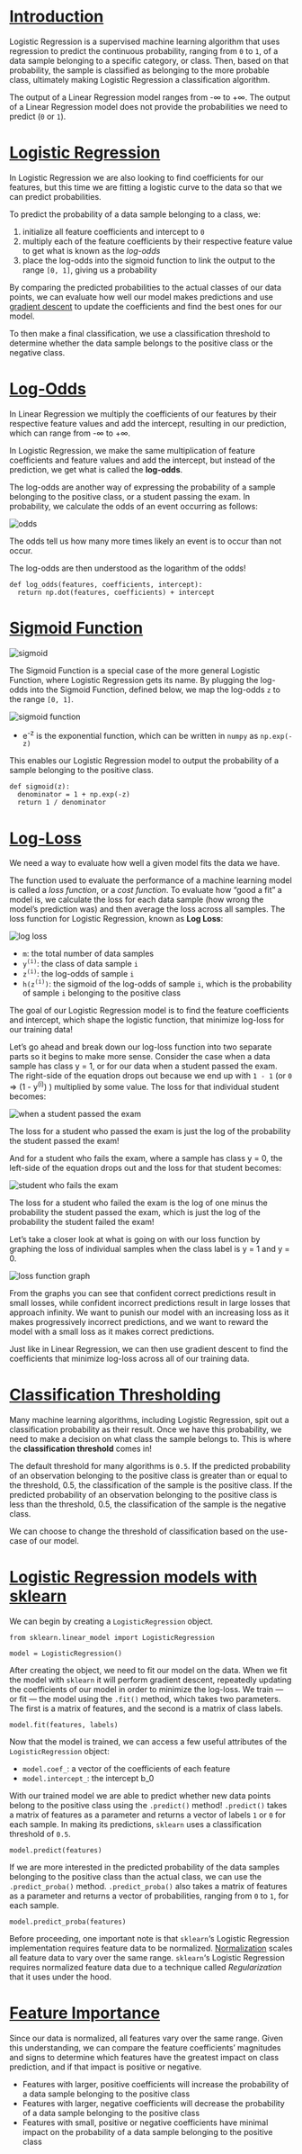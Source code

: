 # [Introduction](https://www.codecademy.com/courses/machine-learning/lessons/logistic-regression/exercises/introduction)
Logistic Regression is a supervised machine learning algorithm that uses regression to predict the continuous probability, ranging from `0` to `1`, of a data sample belonging to a specific category, or class.
Then, based on that probability, the sample is classified as belonging to the more probable class, ultimately making Logistic Regression a classification algorithm.

The output of a Linear Regression model ranges from -∞ to +∞.
The output of a Linear Regression model does not provide the probabilities we need to predict (`0` or `1`).

# [Logistic Regression](https://www.codecademy.com/courses/machine-learning/lessons/logistic-regression/exercises/logistic)
In Logistic Regression we are also looking to find coefficients for our features, but this time we are fitting a logistic curve to the data so that we can predict probabilities.

To predict the probability of a data sample belonging to a class, we:
1. initialize all feature coefficients and intercept to `0`
2. multiply each of the feature coefficients by their respective feature value to get what is known as the *log-odds*
3. place the log-odds into the sigmoid function to link the output to the range `[0, 1]`, giving us a probability

By comparing the predicted probabilities to the actual classes of our data points, we can evaluate how well our model makes predictions and use [gradient descent](https://github.com/lendoo73/Challenge-Project-of-CodeCademy/tree/master/python/Analyze_Financial_Data_with_Python/Regression/Linear%20Regression/Tutorial) to update the coefficients and find the best ones for our model.

To then make a final classification, we use a classification threshold to determine whether the data sample belongs to the positive class or the negative class.

# [Log-Odds](https://www.codecademy.com/courses/machine-learning/lessons/logistic-regression/exercises/log-odds)
In Linear Regression we multiply the coefficients of our features by their respective feature values and add the intercept, resulting in our prediction, which can range from -∞ to +∞.

In Logistic Regression, we make the same multiplication of feature coefficients and feature values and add the intercept, but instead of the prediction, we get what is called the **log-odds**.

The log-odds are another way of expressing the probability of a sample belonging to the positive class, or a student passing the exam.
In probability, we calculate the odds of an event occurring as follows:

![odds](odds.jpg)

The odds tell us how many more times likely an event is to occur than not occur.

The log-odds are then understood as the logarithm of the odds!
```
def log_odds(features, coefficients, intercept):
  return np.dot(features, coefficients) + intercept
```

# [Sigmoid Function](https://www.codecademy.com/courses/machine-learning/lessons/logistic-regression/exercises/sigmoid)

![sigmoid](sigmoid.webp)

The Sigmoid Function is a special case of the more general Logistic Function, where Logistic Regression gets its name.
By plugging the log-odds into the Sigmoid Function, defined below, we map the log-odds `z` to the range `[0, 1]`.

![sigmoid function](sigmoid_function.jpg)

* e<sup>-z</sup> is the exponential function, which can be written in `numpy` as `np.exp(-z)`

This enables our Logistic Regression model to output the probability of a sample belonging to the positive class.
```
def sigmoid(z):
  denominator = 1 + np.exp(-z)
  return 1 / denominator
```

# [Log-Loss](https://www.codecademy.com/courses/machine-learning/lessons/logistic-regression/exercises/log-loss-i)
We need a way to evaluate how well a given model fits the data we have.

The function used to evaluate the performance of a machine learning model is called a *loss function*, or a *cost function*.
To evaluate how “good a fit” a model is, we calculate the loss for each data sample (how wrong the model’s prediction was) and then average the loss across all samples.
The loss function for Logistic Regression, known as **Log Loss**:

![log loss](log_loss.jpg)

* `m`: the total number of data samples
* `y`<sup>`(i)`</sup>: the class of data sample `i`
* `z`<sup>`(i)`</sup>: the log-odds of sample `i`
* `h(z`<sup>`(i)`</sup>`)`: the sigmoid of the log-odds of sample `i`, which is the probability of sample `i` belonging to the positive class

The goal of our Logistic Regression model is to find the feature coefficients and intercept, which shape the logistic function, that minimize log-loss for our training data!

Let’s go ahead and break down our log-loss function into two separate parts so it begins to make more sense. 
Consider the case when a data sample has class y = 1, or for our data when a student passed the exam. 
The right-side of the equation drops out because we end up with `1 - 1` (or `0` => (1 - y<sup>(i)</sup>) ) multiplied by some value.
The loss for that individual student becomes:

![when a student passed the exam](loss_y_1.jpg)

The loss for a student who passed the exam is just the log of the probability the student passed the exam!

And for a student who fails the exam, where a sample has class y = 0, the left-side of the equation drops out and the loss for that student becomes:

![student who fails the exam](loss_y_0.jpg)

The loss for a student who failed the exam is the log of one minus the probability the student passed the exam, which is just the log of the probability the student failed the exam!

Let’s take a closer look at what is going on with our loss function by graphing the loss of individual samples when the class label is y = 1 and y = 0.

![loss function graph](loss-function-graph.webp)

From the graphs you can see that confident correct predictions result in small losses, while confident incorrect predictions result in large losses that approach infinity.
We want to punish our model with an increasing loss as it makes progressively incorrect predictions, and we want to reward the model with a small loss as it makes correct predictions.

Just like in Linear Regression, we can then use gradient descent to find the coefficients that minimize log-loss across all of our training data.

# [Classification Thresholding](https://www.codecademy.com/courses/machine-learning/lessons/logistic-regression/exercises/thresholding)
Many machine learning algorithms, including Logistic Regression, spit out a classification probability as their result.
Once we have this probability, we need to make a decision on what class the sample belongs to. 
This is where the **classification threshold** comes in!

The default threshold for many algorithms is `0.5`.
If the predicted probability of an observation belonging to the positive class is greater than or equal to the threshold, 0.5, the classification of the sample is the positive class.
If the predicted probability of an observation belonging to the positive class is less than the threshold, 0.5, the classification of the sample is the negative class.

We can choose to change the threshold of classification based on the use-case of our model. 

# [Logistic Regression models with sklearn](https://www.codecademy.com/courses/machine-learning/lessons/logistic-regression/exercises/scikit-learn)
We can begin by creating a `LogisticRegression` object.
```
from sklearn.linear_model import LogisticRegression

model = LogisticRegression()
```
After creating the object, we need to fit our model on the data. 
When we fit the model with `sklearn` it will perform gradient descent, repeatedly updating the coefficients of our model in order to minimize the log-loss. 
We train — or fit — the model using the `.fit()` method, which takes two parameters. The first is a matrix of features, and the second is a matrix of class labels.
```
model.fit(features, labels)
```
Now that the model is trained, we can access a few useful attributes of the `LogisticRegression` object:
* `model.coef_`: a vector of the coefficients of each feature
* `model.intercept_`: the intercept b_0

With our trained model we are able to predict whether new data points belong to the positive class using the `.predict()` method!
`.predict()` takes a matrix of features as a parameter and returns a vector of labels `1` or `0` for each sample. 
In making its predictions, `sklearn` uses a classification threshold of `0.5`.
```
model.predict(features)
```
If we are more interested in the predicted probability of the data samples belonging to the positive class than the actual class, we can use the `.predict_proba()` method.
`.predict_proba()` also takes a matrix of features as a parameter and returns a vector of probabilities, ranging from `0` to `1`, for each sample.
```
model.predict_proba(features)
```
Before proceeding, one important note is that `sklearn`‘s Logistic Regression implementation requires feature data to be normalized.
[Normalization](https://github.com/lendoo73/Challenge-Project-of-CodeCademy/tree/master/python/Learn_the_Basics_of_Machine_Learning/Classification_K_Nearest_Neighbors/Normalization) scales all feature data to vary over the same range.
`sklearn`‘s Logistic Regression requires normalized feature data due to a technique called *Regularization* that it uses under the hood. 

# [Feature Importance](https://www.codecademy.com/courses/machine-learning/lessons/logistic-regression/exercises/feature-importance)
Since our data is normalized, all features vary over the same range.
Given this understanding, we can compare the feature coefficients’ magnitudes and signs to determine which features have the greatest impact on class prediction, and if that impact is positive or negative.
* Features with larger, positive coefficients will increase the probability of a data sample belonging to the positive class
* Features with larger, negative coefficients will decrease the probability of a data sample belonging to the positive class
* Features with small, positive or negative coefficients have minimal impact on the probability of a data sample belonging to the positive class

